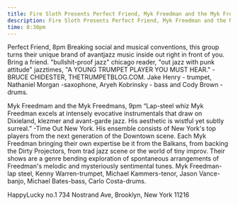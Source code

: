 ```yaml
---
title: Fire Sloth Presents Perfect Friend, Myk Freedman and the Myk Freedmans
description: Fire Sloth Presents Perfect Friend, Myk Freedman and the Myk Freedmans
time: 8:30pm
---
```


Perfect Friend, 8pm
Breaking social and musical conventions, this group turns their unique brand of avantjazz music inside out right in front of you. Bring a friend.
"bullshit-proof jazz" chicago reader, "out jazz with punk attitude" jazztimes, "A YOUNG TRUMPET PLAYER YOU MUST HEAR." -BRUCE CHIDESTER, THETRUMPETBLOG.COM.
Jake Henry - trumpet, Nathaniel Morgan -saxophone, Aryeh Kobrinsky - bass and Cody Brown - drums. 

Myk Freedmam and the Myk Freedmans, 9pm
“Lap-steel whiz Myk Freedman excels at intensely evocative instrumentals that draw on Dixieland, klezmer and avant-garde jazz. His aesthetic is wistful yet subtly surreal.” -Time Out New York. His ensemble consists of New York's top players from the next generation of the Downtown scene. Each Myk Freedman bringing their own expertise be it from the Balkans, from backing the Dirty Projectors, from trad jazz scene or the world of tiny improv. Their shows are a genre bending exploration of spontaneous arrangements of Freedman's melodic and mysteriously sentimental tunes. 
Myk Freedman-lap steel, Kenny Warren-trumpet, Michael Kammers-tenor, Jason Vance-banjo, Michael Bates-bass, Carlo Costa-drums.

HappyLucky no.1
734 Nostrand Ave, Brooklyn, New York 11216